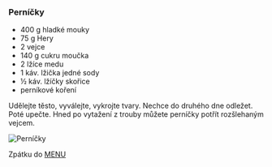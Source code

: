 ### Perníčky

- 400 g hladké mouky
- 75 g Hery
- 2 vejce
- 140 g cukru moučka
- 2 lžíce medu
- 1 káv. lžička jedné sody 
- ½ káv. lžíčky skořice
- perníkové koření

Udělejte těsto, vyválejte, vykrojte tvary. Nechce do druhého dne odležet. Poté upečte. Hned po vytažení z trouby můžete perníčky potřít rozšlehaným vejcem.

![Perníčky](../img/pernicky.JPG)

Zpátku do [MENU](../index)

